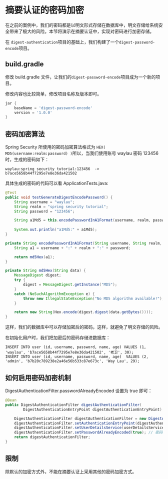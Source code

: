 # 摘要认证的密码加密

在之前的案例中，我们的密码都是以明文形式存储在数据库中，明文存储给系统安全带来了极大的风险。本节将演示在摘要认证中，实现对密码进行加密存储。

 在 `digest-authentication`项目的基础上，我们构建了一个`digest-password-encode`项目。


## build.gradle
 
 修改 build.gradle 文件，让我们的`digest-password-encode`项目成为一个新的项目。

修改内容也比较简单，修改项目名称及版本即可。

```groovy
jar {
	baseName = 'digest-password-encode'
	version = '1.0.0'
}
```

## 密码加密算法

Spring Security 所使用的密码加密算法格式为 `HEX( MD5(username:realm:password) )`所以，当我们使用账号 waylau 密码 123456 时，生成的密码如下：

```
waylau:spring security tutorial:123456  -> b7ace5658b44f7295e7e8e36da421502
```

具体生成的密码的代码可以看 ApplicationTests.java:

```java
@Test
public void testGenerateDigestEncodePassword() {
	String username = "waylau";
	String realm = "spring security tutorial";
	String password = "123456";

	String a1Md5 = this.encodePasswordInA1Format(username, realm, password);
	
	System.out.println("a1Md5:" + a1Md5);
}

private String encodePasswordInA1Format(String username, String realm, String password) {
	String a1 = username + ":" + realm + ":" + password;

	return md5Hex(a1);
}

private String md5Hex(String data) {
	MessageDigest digest;
	try {
		digest = MessageDigest.getInstance("MD5");
	}
	catch (NoSuchAlgorithmException e) {
		throw new IllegalStateException("No MD5 algorithm available!");
	}

	return new String(Hex.encode(digest.digest(data.getBytes())));
}
```


这样，我们的数据库中可以存储加密后的密码，这样，就避免了明文存储的风险。

在初始化用户时，我们把加密后的密码存储进数据库：

```
INSERT INTO user (id, username, password, name, age) VALUES (1, 'waylau', 'b7ace5658b44f7295e7e8e36da421502', '老卫', 30);
INSERT INTO user (id, username, password, name, age)  VALUES (2, 'admin', 'b7b20c789238e2a46e56b533c87e673c', 'Way Lau', 29);
```

## 如何启用密码加密机制

DigestAuthenticationFilter.passwordAlreadyEncoded 设置为 true 即可：

```java
@Bean
public DigestAuthenticationFilter digestAuthenticationFilter(
		DigestAuthenticationEntryPoint digestAuthenticationEntryPoint) throws Exception {

	DigestAuthenticationFilter digestAuthenticationFilter = new DigestAuthenticationFilter();
	digestAuthenticationFilter.setAuthenticationEntryPoint(digestAuthenticationEntryPoint);
	digestAuthenticationFilter.setUserDetailsService(userDetailsService);
	digestAuthenticationFilter.setPasswordAlreadyEncoded(true); // 密码已经加密
	return digestAuthenticationFilter;
}
```

## 限制

除默认的加密方式外，不能在摘要认证上采用其他的密码加密方式。